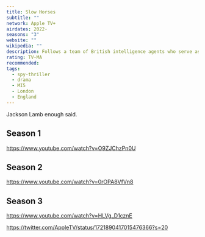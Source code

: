 ```yaml
---
title: Slow Horses
subtitle: ""
network: Apple TV+
airdates: 2022-
seasons: "3"
website: ""
wikipedia: ""
description: Follows a team of British intelligence agents who serve as a dumping ground department of MI5 due to their career-ending mistakes.
rating: TV-MA
recommended: 
tags:
  - spy-thriller
  - drama
  - MI5
  - London
  - England
---
```


Jackson Lamb enough said.
## Season 1
https://www.youtube.com/watch?v=O9ZJChzPn0U
## Season 2
https://www.youtube.com/watch?v=0rOPA8VfVn8
## Season 3
https://www.youtube.com/watch?v=HLVg_D1cznE

https://twitter.com/AppleTV/status/1721890417015476366?s=20